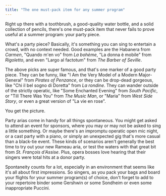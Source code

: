```yaml
---
title: "The one must-pack item for any summer program"
---
```


Right up there with a toothbrush, a good-quality water bottle, and a solid collection of pencils, there's one must-pack item that never fails to prove useful at a summer program: your party piece.

What's a party piece? Basically, it's something you can sing to entertain a crowd, with no context needed. Good examples are the Habanera from *Carmen*, "Quando m'en vo" from *La bohème*, "La donna è mobile" from *Rigoletto*, and even "Largo al factotum" from *The Barber of Seville*. 

The above picks are super famous, and that's one marker of a good party piece. They can be funny, like "I Am the Very Model of a Modern Major-General" from *Pirates of Penzance*, or they can be drop-dead gorgeous, like "Chi il bel sogno di Doretta" from *La rondine*. They can wander outside of the strictly operatic, like "Some Enchanted Evening" from *South Pacific*, or "Till There Was You" from *The Music Man*, or "Maria" from *West Side Story*, or even a great version of "La vie en rose".

You get the picture.

Party arias come in handy for all things spontaneous. You might get asked to attend an event for sponsors, where you may or may not be asked to sing a little something. Or maybe there's an impromptu operatic open mic night, or a cast party with a piano, or simply an unexpected gig that's more casual than a black-tie event. These kinds of scenarios aren't generally the best time to try out your new Rameau aria, or test the waters with that great bit from *St. François d'Assise*. Plus, opera bosses love hearing that their singers were total hits at a donor party.

Spontaneity counts for a lot, especially in an environment that seems like it's all about first impressions. So singers, as you pack your bags and board your flights for your summer program(s) of choice, don't forget to add to your repertoire binder some Gershwin or some Sondheim or even some inappropriate Puccini. 
